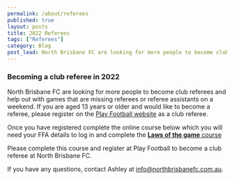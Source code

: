 ```yaml
---
permalink: /about/referees
published: true
layout: posts
title: 2022 Referees
tags: ["Referees"]
category: Blog
post_lead: North Brisbane FC are looking for more people to become club referees and help out with games that are missing referees or referee assistants on a weekend. If you are aged 13 years or older and would like to become a referee, please register at www.playfootball.com.au as a club referee.
---
```


### Becoming a club referee in 2022

North Brisbane FC are looking for more people to become club referees and help out with games that are missing referees or referee assistants on a weekend. If you are aged 13 years or older and would like to become a referee, please register on the [Play Football website](www.playfootball.com.au) as a club referee.

Once you have registered complete the online course below which you will need your FFA details to log in and complete the [**Laws of the game** course](www.playfootball.com.au/referee/laws-of-the-game)

Please complete this course and register at Play Football to become a club referee at North Brisbane FC.

If you have any questions, contact Ashley at [info@northbrisbanefc.com.au](info@northbrisbanefc.com.au).
